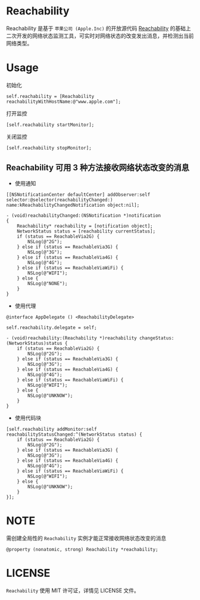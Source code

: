 Reachability
============
Reachability 是基于 `苹果公司 (Apple.Inc)` 的开放源代码  [Reachability](https://developer.apple.com/library/archive/samplecode/Reachability/Introduction/Intro.html) 的基础上二次开发的网络状态监测工具，可实时对网络状态的改变发出消息，并检测出当前网络类型。

Usage
============
初始化
```
self.reachability = [Reachability reachabilityWithHostName:@"www.apple.com"];
```
打开监控
```
[self.reachability startMonitor];
```

关闭监控
```
[self.reachability stopMonitor];
```

Reachability 可用 3 种方法接收网络状态改变的消息
------------
- 使用通知
```
[[NSNotificationCenter defaultCenter] addObserver:self selector:@selector(reachabilityChanged:) name:kReachabilityChangedNotification object:nil];
```
```
- (void)reachabilityChanged:(NSNotification *)notification
{
    Reachability* reachability = [notification object];
    NetworkStatus status = [reachability currentStatus];
    if (status == ReachableVia2G) {
        NSLog(@"2G");
    } else if (status == ReachableVia3G) {
        NSLog(@"3G");
    } else if (status == ReachableVia4G) {
        NSLog(@"4G");
    } else if (status == ReachableViaWiFi) {
        NSLog(@"WIFI");
    } else {
        NSLog(@"NONE");
    }
}
```

- 使用代理
```
@interface AppDelegate () <ReachabilityDelegate>
```
```
self.reachability.delegate = self;
```
```
- (void)reachability:(Reachability *)reachability changeStatus:(NetworkStatus)status {
    if (status == ReachableVia2G) {
        NSLog(@"2G");
    } else if (status == ReachableVia3G) {
        NSLog(@"3G");
    } else if (status == ReachableVia4G) {
        NSLog(@"4G");
    } else if (status == ReachableViaWiFi) {
        NSLog(@"WIFI");
    } else {
        NSLog(@"UNKNOW");
    }
}
```

- 使用代码块
```
[self.reachability addMonitor:self reachabilityStatusChanged:^(NetworkStatus status) {
    if (status == ReachableVia2G) {
        NSLog(@"2G");
    } else if (status == ReachableVia3G) {
        NSLog(@"3G");
    } else if (status == ReachableVia4G) {
        NSLog(@"4G");
    } else if (status == ReachableViaWiFi) {
        NSLog(@"WIFI");
    } else {
        NSLog(@"UNKNOW");
    }
}];
```

NOTE
============
需创建全局性的 `Reachability` 实例才能正常接收网络状态改变的消息
```
@property (nonatomic, strong) Reachability *reachability;
```

LICENSE
============
`Reachability` 使用 MIT 许可证，详情见 LICENSE 文件。
